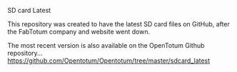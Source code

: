 SD card Latest

This repository was created to have the latest SD card files on GitHub, after the
FabTotum company and website went down.

The most recent version is also available on the OpenTotum Github repository...
https://github.com/Opentotum/Opentotum/tree/master/sdcard_latest
